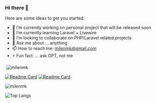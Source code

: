 ### Hi there 👋

Here are some ideas to get you started:

- 🔭 I’m currently working on personal project that will be released soon
- 🌱 I’m currently learning Laravel + Livewire
- 👯 I’m looking to collaborate on PHP/Laravel related projects
- 💬 Ask me about ... anything
- 📫 How to reach me: milenmk@gmail.com
- ⚡ Fun fact: ... ask GPT, not me

<p>&nbsp;<img align="center" src="https://github-readme-stats.vercel.app/api?username=milenmk&show_icons=true&locale=en" alt="milenmk" /></p>

[![Readme Card](https://github-readme-stats.vercel.app/api/pin/?username=milenmk&repo=Laravel-Simple-Password-Manager)](https://github.com/milenmk/github-readme-stats)
[![Readme Card](https://github-readme-stats.vercel.app/api/pin/?username=milenmk&repo=Hierarchy-Product-Category-Drop-Down-WordPress-plugin)](https://github.com/milenmk/github-readme-stats)

<p><img align="center" src="https://github-readme-streak-stats.herokuapp.com/?user=milenmk&" alt="milenmk" /></p>

![Top Langs](https://github-readme-stats.vercel.app/api/top-langs/?username=anuraghazra&layout=compact)
